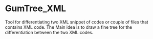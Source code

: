 # GumTree_XML
Tool for differentiating two XML snippet of codes or couple of files that contains XML code.
The Main idea is to draw a fine tree for the differentiation between the two XML codes.
